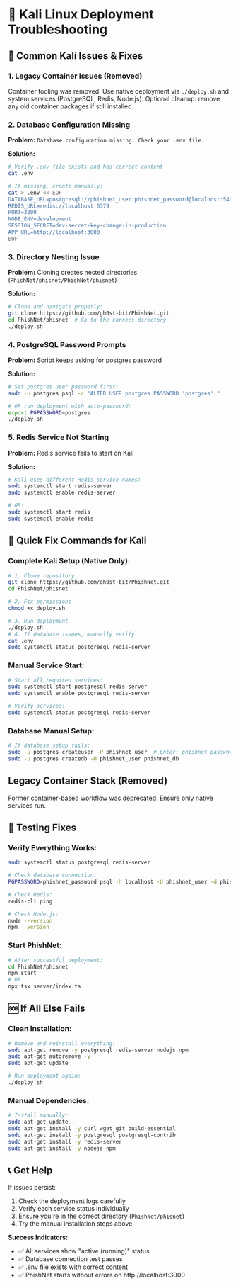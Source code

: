 # 🐉 Kali Linux Deployment Troubleshooting

## 🚨 **Common Kali Issues & Fixes**

### **1. Legacy Container Issues (Removed)**
Container tooling was removed. Use native deployment via `./deploy.sh` and system services (PostgreSQL, Redis, Node.js). Optional cleanup: remove any old container packages if still installed.

### **2. Database Configuration Missing**
**Problem:** `Database configuration missing. Check your .env file.`

**Solution:**
```bash
# Verify .env file exists and has correct content
cat .env

# If missing, create manually:
cat > .env << EOF
DATABASE_URL=postgresql://phishnet_user:phishnet_password@localhost:5432/phishnet_db
REDIS_URL=redis://localhost:6379
PORT=3000
NODE_ENV=development
SESSION_SECRET=dev-secret-key-change-in-production
APP_URL=http://localhost:3000
EOF
```

### **3. Directory Nesting Issue**
**Problem:** Cloning creates nested directories (`PhishNet/phisnet/PhishNet/phisnet`)

**Solution:**
```bash
# Clone and navigate properly:
git clone https://github.com/gh0st-bit/PhishNet.git
cd PhishNet/phisnet  # Go to the correct directory
./deploy.sh
```

### **4. PostgreSQL Password Prompts**
**Problem:** Script keeps asking for postgres password

**Solution:**
```bash
# Set postgres user password first:
sudo -u postgres psql -c "ALTER USER postgres PASSWORD 'postgres';"

# OR run deployment with auto-password:
export PGPASSWORD=postgres
./deploy.sh
```

### **5. Redis Service Not Starting**
**Problem:** Redis service fails to start on Kali

**Solution:**
```bash
# Kali uses different Redis service names:
sudo systemctl start redis-server
sudo systemctl enable redis-server

# OR:
sudo systemctl start redis
sudo systemctl enable redis
```

## 🔧 **Quick Fix Commands for Kali**

### **Complete Kali Setup (Native Only):**
```bash
# 1. Clone repository
git clone https://github.com/gh0st-bit/PhishNet.git
cd PhishNet/phisnet

# 2. Fix permissions
chmod +x deploy.sh

# 3. Run deployment
./deploy.sh
# 4. If database issues, manually verify:
cat .env
sudo systemctl status postgresql redis-server
```

### **Manual Service Start:**
```bash
# Start all required services:
sudo systemctl start postgresql redis-server
sudo systemctl enable postgresql redis-server

# Verify services:
sudo systemctl status postgresql redis-server
```

### **Database Manual Setup:**
```bash
# If database setup fails:
sudo -u postgres createuser -P phishnet_user  # Enter: phishnet_password
sudo -u postgres createdb -O phishnet_user phishnet_db
```

## Legacy Container Stack (Removed)
Former container-based workflow was deprecated. Ensure only native services run.

## 🎯 **Testing Fixes**

### **Verify Everything Works:**
```bash
sudo systemctl status postgresql redis-server

# Check database connection:
PGPASSWORD=phishnet_password psql -h localhost -U phishnet_user -d phishnet_db -c "SELECT 1;"

# Check Redis:
redis-cli ping

# Check Node.js:
node --version
npm --version
```

### **Start PhishNet:**
```bash
# After successful deployment:
cd PhishNet/phisnet
npm start
# OR
npx tsx server/index.ts
```

## 🆘 **If All Else Fails**

### **Clean Installation:**
```bash
# Remove and reinstall everything:
sudo apt-get remove -y postgresql redis-server nodejs npm
sudo apt-get autoremove -y
sudo apt-get update

# Run deployment again:
./deploy.sh
```

### **Manual Dependencies:**
```bash
# Install manually:
sudo apt-get update
sudo apt-get install -y curl wget git build-essential
sudo apt-get install -y postgresql postgresql-contrib
sudo apt-get install -y redis-server
sudo apt-get install -y nodejs npm
```

## 📞 **Get Help**

If issues persist:
1. Check the deployment logs carefully
2. Verify each service status individually
3. Ensure you're in the correct directory (`PhishNet/phisnet`)
4. Try the manual installation steps above

**Success Indicators:**
- ✅ All services show "active (running)" status
- ✅ Database connection test passes
- ✅ .env file exists with correct content
- ✅ PhishNet starts without errors on http://localhost:3000
